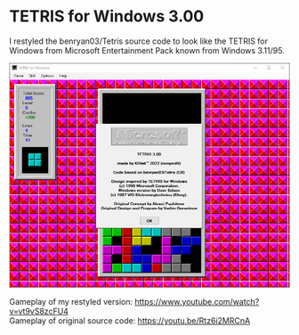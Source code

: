 # TETRIS for Windows 3.00

I restyled the benryan03/Tetris source code to look like the TETRIS for Windows from Microsoft Entertainment Pack known from Windows 3.11/95.

![](https://raw.githubusercontent.com/KRtkovo-eu/Tetris/master/screenshot.png)

Gameplay of my restyled version: https://www.youtube.com/watch?v=vt9vS8zcFU4      
Gameplay of original source code: https://youtu.be/Rtz6i2MRCnA

